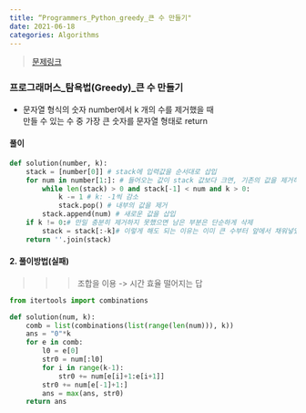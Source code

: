 ```yaml
---
title: “Programmers_Python_greedy_큰 수 만들기"
date: 2021-06-18
categories: Algorithms
---
```

> [문제링크](https://programmers.co.kr/learn/courses/30/parts/12244)


### 프로그래머스_탐욕법(Greedy)_큰 수 만들기
- 문자열 형식의 숫자 number에서 k 개의 수를 제거했을 때 <br>
  만들 수 있는 수 중 가장 큰 숫자를 문자열 형태로 return
  
#### 풀이
```python
def solution(number, k):
    stack = [number[0]] # stack에 입력값을 순서대로 삽입 
    for num in number[1:]: # 들어오는 값이 stack 값보다 크면, 기존의 값을 제거하고 새로운 값으로 바꿈 
        while len(stack) > 0 and stack[-1] < num and k > 0: 
            k -= 1 # k: -1씩 감소
            stack.pop() # 내부의 값을 제거 
        stack.append(num) # 새로운 값을 삽입
    if k != 0:# 만일 충분히 제거하지 못했으면 남은 부분은 단순하게 삭제
        stack = stack[:-k]# 이렇게 해도 되는 이유는 이미 큰 수부터 앞에서 채워넣었기 때문 
    return ''.join(stack)
```

#### 2. 풀이방법(실패)
>>> 조합을 이용 -> 시간 효율 떨어지는 답

```python
from itertools import combinations

def solution(num, k):
    comb = list(combinations(list(range(len(num))), k))
    ans = "0"*k
    for e in comb:
        l0 = e[0]
        str0 = num[:l0]
        for i in range(k-1):
            str0 += num[e[i]+1:e[i+1]]
        str0 += num[e[-1]+1:]
        ans = max(ans, str0)
    return ans
```
